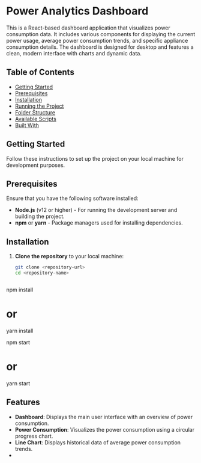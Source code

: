 # Power Analytics Dashboard

This is a React-based dashboard application that visualizes power consumption data. It includes various components for displaying the current power usage, average power consumption trends, and specific appliance consumption details. The dashboard is designed for desktop and features a clean, modern interface with charts and dynamic data.

## Table of Contents

- [Getting Started](#getting-started)
- [Prerequisites](#prerequisites)
- [Installation](#installation)
- [Running the Project](#running-the-project)
- [Folder Structure](#folder-structure)
- [Available Scripts](#available-scripts)
- [Built With](#built-with)

## Getting Started

Follow these instructions to set up the project on your local machine for development purposes.

## Prerequisites

Ensure that you have the following software installed:

- **Node.js** (v12 or higher) - For running the development server and building the project.
- **npm** or **yarn** - Package managers used for installing dependencies.

## Installation

1. **Clone the repository** to your local machine:

   ```bash
   git clone <repository-url>
   cd <repository-name>



npm install
# or
yarn install



npm start
# or
yarn start


## Features

- **Dashboard**: Displays the main user interface with an overview of power consumption.
- **Power Consumption**: Visualizes the power consumption using a circular progress chart.
- **Line Chart**: Displays historical data of average power consumption trends.
-